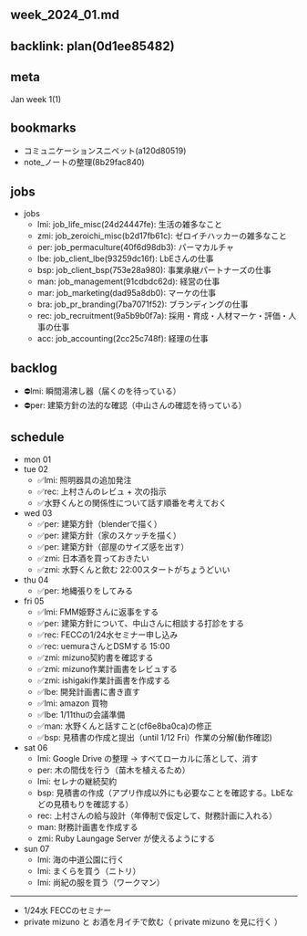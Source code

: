 week_2024_01.md
---

backlink: plan(0d1ee85482)
---

## meta
Jan week 1(1)

## bookmarks
- コミュニケーションスニペット(a120d80519)
- note_ノートの整理(8b29fac840)

## jobs
- jobs
  - lmi: job_life_misc(24d24447fe): 生活の雑多なこと
  - zmi: job_zeroichi_misc(b2d17fb61c): ゼロイチハッカーの雑多なこと
  - per: job_permaculture(40f6d98db3): パーマカルチャ
  - lbe: job_client_lbe(93259dc16f): LbEさんの仕事
  - bsp: job_client_bsp(753e28a980): 事業承継パートナーズの仕事
  - man: job_management(91cdbdc62d): 経営の仕事
  - mar: job_marketing(dad95a8db0): マーケの仕事
  - bra: job_pr_branding(7ba7071f52): ブランディングの仕事
  - rec: job_recruitment(9a5b9b0f7a): 採用・育成・人材マーケ・評価・人事の仕事
  - acc: job_accounting(2cc25c748f): 経理の仕事

## backlog
- ⛔️lmi: 瞬間湯沸し器（届くのを待っている）
- ⛔️per: 建築方針の法的な確認（中山さんの確認を待っている）

## schedule
- mon 01
- tue 02
  - ✅lmi: 照明器具の追加発注
  - ✅rec: 上村さんのレビュ + 次の指示
  - ✅水野くんとの関係性について話す順番を考えておく
- wed 03
  - ✅per: 建築方針（blenderで描く）
  - ✅per: 建築方針（家のスケッチを描く）
  - ✅per: 建築方針（部屋のサイズ感を出す）
  - ✅zmi: 日本酒を買っておきたい
  - ✅zmi: 水野くんと飲む 22:00スタートがちょうどいい
- thu 04
  - ✅per: 地縄張りをしてみる
- fri 05
  - ✅lmi: FMM姫野さんに返事をする
  - ✅per: 建築方針について、中山さんに相談する打診をする
  - ✅rec: FECCの1/24水セミナー申し込み
  - ✅rec: uemuraさんとDSMする 15:00
  - ✅zmi: mizuno契約書を確認する
  - ✅zmi: mizuno作業計画書をレビュする
  - ✅zmi: ishigaki作業計画書を作成する
  - ✅lbe: 開発計画書に書き直す
  - ✅lmi: amazon 買物
  - ✅lbe: 1/11thuの会議準備
  - ✅man: 水野くんと話すこと(cf6e8ba0ca)の修正
  - ✅bsp: 見積書の作成と提出（until 1/12 Fri）作業の分解(動作確認)
- sat 06
  - lmi: Google Drive の整理 → すべてローカルに落として、消す
  - per: 木の間伐を行う（苗木を植えるため）
  - lmi: セレナの継続契約
  - bsp: 見積書の作成（アプリ作成以外にも必要なことを確認する。LbEなどの見積もりを確認する）
  - rec: 上村さんの給与設計（年俸制で仮定して、財務計画に入れる）
  - man: 財務計画書を作成する
  - zmi: Ruby Laungage Server が使えるようにする
- sun 07
  - lmi: 海の中道公園に行く
  - lmi: まくらを買う（ニトリ）
  - lmi: 尚紀の服を買う（ワークマン）

---
- 1/24水 FECCのセミナー
- private mizuno と お酒を月イチで飲む（ private mizuno を見に行く ）

